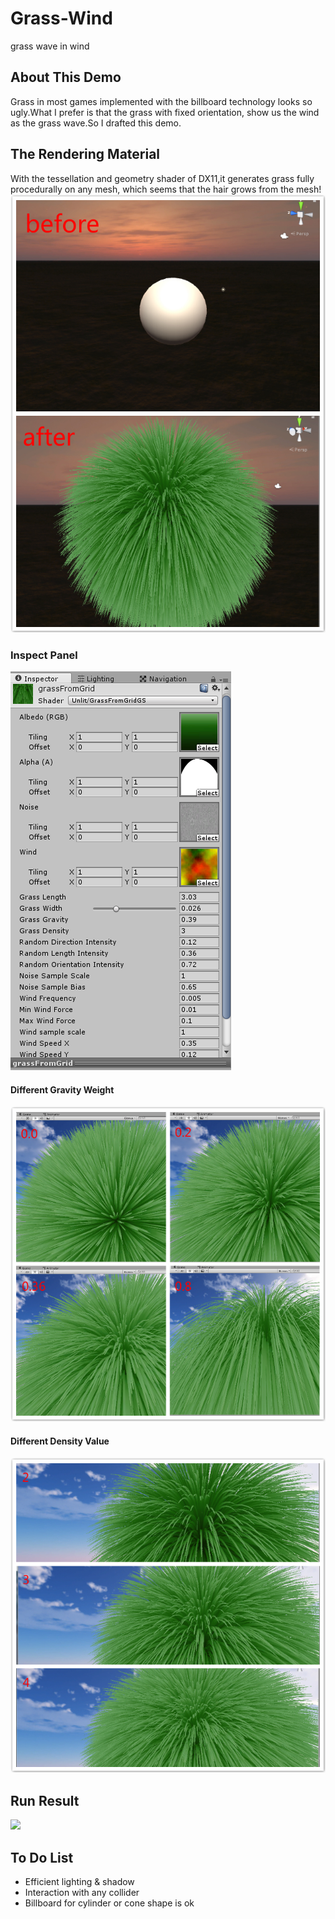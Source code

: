 # Grass-Wind
grass wave in wind
## About This Demo
Grass in most games implemented with the billboard technology looks so ugly.What I prefer 
is that the grass with fixed orientation, show us the wind as the grass wave.So I drafted this demo.
## The Rendering Material
With the tessellation and geometry shader of DX11,it generates grass fully procedurally on any mesh,
which seems that the hair grows from the mesh!  
![](https://github.com/EagerCleaverInWind/Grass-Wind/blob/master/Grass%26Wind/screenshots/hair.jpg)
### Inspect Panel
![](https://github.com/EagerCleaverInWind/Grass-Wind/blob/master/Grass%26Wind/screenshots/material.png)  
#### Different Gravity Weight
![](https://github.com/EagerCleaverInWind/Grass-Wind/blob/master/Grass%26Wind/screenshots/gravity.jpg)
#### Different Density Value
![](https://github.com/EagerCleaverInWind/Grass-Wind/blob/master/Grass%26Wind/screenshots/density.jpg)
## Run Result
![](https://github.com/EagerCleaverInWind/Grass-Wind/blob/master/Grass%26Wind/screenshots/grass_wave2.gif)
## To Do List
* Efficient lighting & shadow
* Interaction with any collider
* Billboard for cylinder or cone shape is ok
